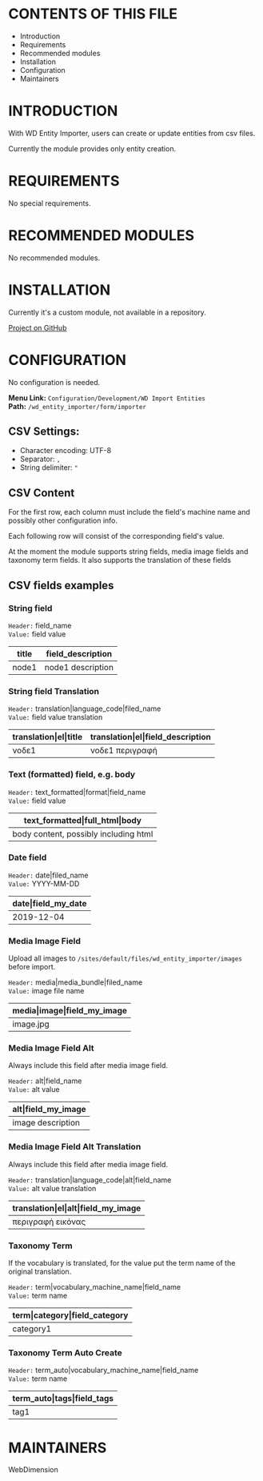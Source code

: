 # CONTENTS OF THIS FILE

 * Introduction
 * Requirements
 * Recommended modules
 * Installation
 * Configuration
 * Maintainers


# INTRODUCTION

With WD Entity Importer, users can create or update entities from csv files. 

Currently the module provides only entity creation.


# REQUIREMENTS

No special requirements.


# RECOMMENDED MODULES

No recommended modules.

# INSTALLATION

Currently it's a custom module, not available in a repository.

[Project on GitHub](https://github.com/wd-dimitris/drupal-wd_entity_importer)


# CONFIGURATION

No configuration is needed.

**Menu Link:** `Configuration/Development/WD Import Entities`  
**Path:** `/wd_entity_importer/form/importer`

## CSV Settings:
* Character encoding: UTF-8
* Separator: `,`
* String delimiter: `"`

## CSV Content

For the first row, each column must include the field's machine name 
and possibly other configuration info.

Each following row will consist of the corresponding field's value.

At the moment the module supports string fields, media image fields and taxonomy term fields. It also supports the translation of these fields 

## CSV fields examples

### String field

`Header:` field_name  
`Value:` field value

|title | field_description|
|--- | ---|
|node1 | node1 description|

### String field Translation

`Header:` translation|language_code|filed_name  
`Value:` field value translation

|translation&#124;el&#124;title | translation&#124;el&#124;field_description|
|--- | ---|
|νοδε1 | νοδε1 περιγραφή|

### Text (formatted) field, e.g. body

`Header:` text_formatted|format|field_name  
`Value:` field value

|text_formatted&#124;full_html&#124;body|
|---|
|body content, possibly including html|

### Date field

`Header:` date|filed_name  
`Value:` YYYY-MM-DD

|date&#124;field_my_date|
|---|
|2019-12-04|

### Media Image Field

Upload all images to `/sites/default/files/wd_entity_importer/images` before import.

`Header:` media|media_bundle|filed_name  
`Value:` image file name

|media&#124;image&#124;field_my_image|
|---|
|image.jpg|

### Media Image Field Alt

Always include this field after media image field.

`Header:` alt|field_name  
`Value:` alt value

|alt&#124;field_my_image|
|---|
|image description|

### Media Image Field Alt Translation

Always include this field after media image field.

`Header:` translation|language_code|alt|field_name  
`Value:` alt value translation

|translation&#124;el&#124;alt&#124;field_my_image|
|---|
|περιγραφή εικόνας|

### Taxonomy Term

If the vocabulary is translated, for the value put the term name of the original translation.

`Header:` term|vocabulary_machine_name|field_name  
`Value:` term name

|term&#124;category&#124;field_category|
|---|
|category1|

### Taxonomy Term Auto Create

`Header:` term_auto|vocabulary_machine_name|field_name  
`Value:` term name

|term_auto&#124;tags&#124;field_tags|
|---|
|tag1|


# MAINTAINERS

WebDimension

